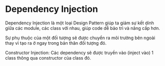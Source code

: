 # **Dependency Injection**

Dependency Injection là một loại Design Pattern giúp ta giảm sự kết dính giữa các module, các class với nhau, giúp code dễ bảo trì và nâng cấp hơn.

Sự phụ thuộc của một đối tượng sẽ được chuyển ra môi trường bên ngoài thay vì tạo ra ở ngay trong bản thân đối tượng đó.

Constructor Injection: Các dependency sẽ được truyền vào \(inject vào\) 1 class thông qua constructor của class đó.



